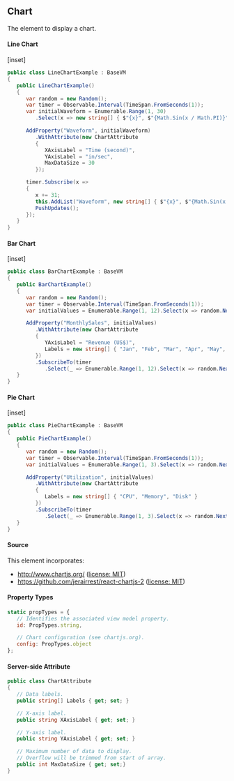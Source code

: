 ﻿## Chart

The element to display a chart.  

#### Line Chart

[inset]

```csharp
public class LineChartExample : BaseVM
{
   public LineChartExample()
   {
      var random = new Random();
      var timer = Observable.Interval(TimeSpan.FromSeconds(1));
      var initialWaveform = Enumerable.Range(1, 30)
         .Select(x => new string[] { $"{x}", $"{Math.Sin(x / Math.PI)}" }).ToArray();

      AddProperty("Waveform", initialWaveform)
         .WithAttribute(new ChartAttribute 
         { 
            XAxisLabel = "Time (second)", 
            YAxisLabel = "in/sec", 
            MaxDataSize = 30 
         });

      timer.Subscribe(x => 
      {
         x += 31;
         this.AddList("Waveform", new string[] { $"{x}", $"{Math.Sin(x / Math.PI)}" });
         PushUpdates();
      });
   }
}
```

#### Bar Chart

[inset]

```csharp
public class BarChartExample : BaseVM
{
   public BarChartExample()
   {
      var random = new Random();
      var timer = Observable.Interval(TimeSpan.FromSeconds(1));
      var initialValues = Enumerable.Range(1, 12).Select(x => random.Next(500, 1000)).ToArray();

      AddProperty("MonthlySales", initialValues)
         .WithAttribute(new ChartAttribute 
         { 
            YAxisLabel = "Revenue (US$)",
            Labels = new string[] { "Jan", "Feb", "Mar", "Apr", "May", "Jun", "Jul", "Aug", "Sep", "Oct", "Nov", "Dec" } 
         })
         .SubscribeTo(timer
            .Select(_ => Enumerable.Range(1, 12).Select(x => random.Next(500, 1000)).ToArray()));
   }
}
```

#### Pie Chart

[inset]

```csharp
public class PieChartExample : BaseVM
{
   public PieChartExample()
   {
      var random = new Random();
      var timer = Observable.Interval(TimeSpan.FromSeconds(1));
      var initialValues = Enumerable.Range(1, 3).Select(x => random.NextDouble() * 100).ToArray();

      AddProperty("Utilization", initialValues)
         .WithAttribute(new ChartAttribute 
         { 
            Labels = new string[] { "CPU", "Memory", "Disk" } 
         })
         .SubscribeTo(timer
            .Select(_ => Enumerable.Range(1, 3).Select(x => random.NextDouble() * 100).ToArray()));         
   }
}
```

#### Source

This element incorporates:
- http://www.chartjs.org/ ([license: MIT](http://www.chartjs.org/docs/latest/notes/license.html))
- https://github.com/jerairrest/react-chartjs-2 ([license: MIT](https://github.com/jerairrest/react-chartjs-2/blob/master/LICENSE.md))

#### Property Types

```jsx
static propTypes = {
   // Identifies the associated view model property.
   id: PropTypes.string,

   // Chart configuration (see chartjs.org).
   config: PropTypes.object
};
```

#### Server-side Attribute

```csharp
public class ChartAttribute
{
   // Data labels.
   public string[] Labels { get; set; }

   // X-axis label.
   public string XAxisLabel { get; set; }

   // Y-axis label.
   public string YAxisLabel { get; set; }

   // Maximum number of data to display. 
   // Overflow will be trimmed from start of array.
   public int MaxDataSize { get; set;}
}
```